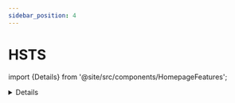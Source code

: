 ```yaml
---
sidebar_position: 4
---
```


# HSTS

import {Details} from '@site/src/components/HomepageFeatures';

<Details time="low" hardware={false} implementation={"RZ-Betrieb"} refs={[{name: "BSI TLS 2.0.01 a & c", link: "https://bsi.bund.de"}, {name: "BSI TLS 201 a & c", link: "https://bsi.bund.de"}, {name: "BSI TLS 2.0.01", link: "https://bsi.bund.de"}, {name: "BSI TLS 2.0.01 a", link: "https://bsi.bund.de"}]} />

## Management Summary

## Erläuterung für OZG-Dienstverantwortliche

## Technischer Umsetzungsansatz
